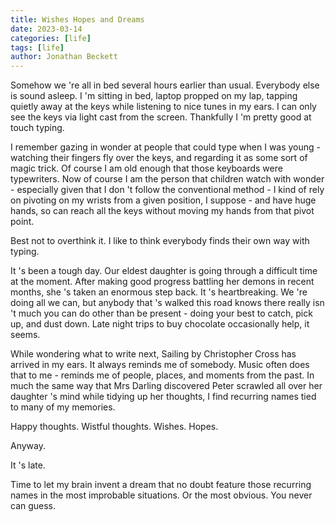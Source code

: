 ```yaml
---
title: Wishes Hopes and Dreams
date: 2023-03-14
categories: [life]
tags: [life]
author: Jonathan Beckett
---
```


Somehow we 're all in bed several hours earlier than usual. Everybody else is sound asleep. I 'm sitting in bed, laptop propped on my lap, tapping quietly away at the keys while listening to nice tunes in my ears. I can only see the keys via light cast from the screen. Thankfully I 'm pretty good at touch typing.

I remember gazing in wonder at people that could type when I was young - watching their fingers fly over the keys, and regarding it as some sort of magic trick. Of course I am old enough that those keyboards were typewriters. Now of course I am the person that children watch with wonder - especially given that I don 't follow the conventional method - I kind of rely on pivoting on my wrists from a given position, I suppose - and have huge hands, so can reach all the keys without moving my hands from that pivot point.

Best not to overthink it. I like to think everybody finds their own way with typing.

It 's been a tough day. Our eldest daughter is going through a difficult time at the moment. After making good progress battling her demons in recent months, she 's taken an enormous step back. It 's heartbreaking. We 're doing all we can, but anybody that 's walked this road knows there really isn 't much you can do other than be present - doing your best to catch, pick up, and dust down. Late night trips to buy chocolate occasionally help, it seems.

While wondering what to write next, Sailing by Christopher Cross has arrived in my ears. It always reminds me of somebody. Music often does that to me - reminds me of people, places, and moments from the past. In much the same way that Mrs Darling discovered Peter scrawled all over her daughter 's mind while tidying up her thoughts, I find recurring names tied to many of my memories.

Happy thoughts. Wistful thoughts. Wishes. Hopes.

Anyway.

It 's late.

Time to let my brain invent a dream that no doubt feature those recurring names in the most improbable situations. Or the most obvious. You never can guess.